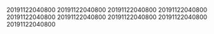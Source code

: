 20191122040800
20191122040800
20191122040800
20191122040800
20191122040800
20191122040800
20191122040800
20191122040800
20191122040800
